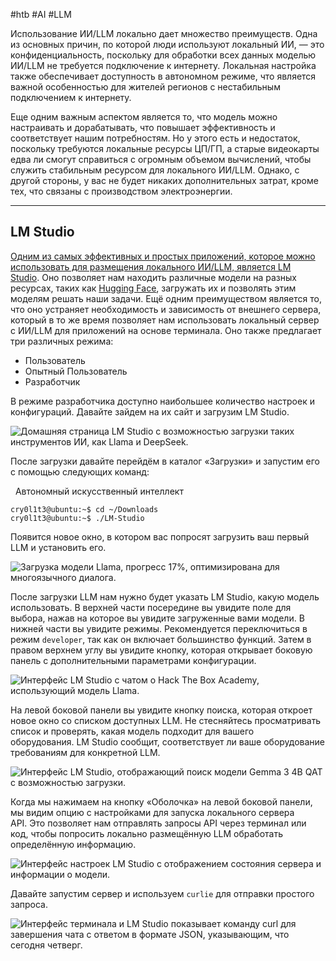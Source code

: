 #htb #AI #LLM

Использование ИИ/LLM локально дает множество преимуществ. Одна из основных причин, по которой люди используют локальный ИИ, — это конфиденциальность, поскольку для обработки всех данных моделью ИИ/LLM не требуется подключение к интернету. Локальная настройка также обеспечивает доступность в автономном режиме, что является важной особенностью для жителей регионов с нестабильным подключением к интернету.

Еще одним важным аспектом является то, что модель можно настраивать и дорабатывать, что повышает эффективность и соответствует нашим потребностям. Но у этого есть и недостаток, поскольку требуются локальные ресурсы ЦП/ГП, а старые видеокарты едва ли смогут справиться с огромным объемом вычислений, чтобы служить стабильным ресурсом для локального ИИ/LLM. Однако, с другой стороны, у вас не будет никаких дополнительных затрат, кроме тех, что связаны с производством электроэнергии.

---

## LM Studio

[Одним из самых эффективных и простых приложений, которое можно использовать для размещения локального ИИ/LLM, является LM Studio](https://lmstudio.ai/). Оно позволяет нам находить различные модели на разных ресурсах, таких как [Hugging Face](https://huggingface.co/), загружать их и позволять этим моделям решать наши задачи. Ещё одним преимуществом является то, что оно устраняет необходимость и зависимость от внешнего сервера, который в то же время позволяет нам использовать локальный сервер с ИИ/LLM для приложений на основе терминала. Оно также предлагает три различных режима:

- Пользователь
- Опытный Пользователь
- Разработчик

В режиме разработчика доступно наибольшее количество настроек и конфигураций. Давайте зайдем на их сайт и загрузим LM Studio.

![Домашняя страница LM Studio с возможностью загрузки таких инструментов ИИ, как Llama и DeepSeek.](https://academy.hackthebox.com/storage/modules/87/self1.png)

После загрузки давайте перейдём в каталог «Загрузки» и запустим его с помощью следующих команд:

  Автономный искусственный интеллект

```shell-session
cry0l1t3@ubuntu:~$ cd ~/Downloads
cry0l1t3@ubuntu:~$ ./LM-Studio
```

Появится новое окно, в котором вас попросят загрузить ваш первый LLM и установить его.

![Загрузка модели Llama, прогресс 17%, оптимизирована для многоязычного диалога.](https://academy.hackthebox.com/storage/modules/87/self2.png)

После загрузки LLM нам нужно будет указать LM Studio, какую модель использовать. В верхней части посередине вы увидите поле для выбора, нажав на которое вы увидите загруженные вами модели. В нижней части вы увидите режимы. Рекомендуется переключиться в режим `developer`, так как он включает большинство функций. Затем в правом верхнем углу вы увидите кнопку, которая открывает боковую панель с дополнительными параметрами конфигурации.

![Интерфейс LM Studio с чатом о Hack The Box Academy, использующий модель Llama.](https://academy.hackthebox.com/storage/modules/87/self3.png)

На левой боковой панели вы увидите кнопку поиска, которая откроет новое окно со списком доступных LLM. Не стесняйтесь просматривать список и проверять, какая модель подходит для вашего оборудования. LM Studio сообщит, соответствует ли ваше оборудование требованиям для конкретной LLM.

![Интерфейс LM Studio, отображающий поиск модели Gemma 3 4B QAT с возможностью загрузки.](https://academy.hackthebox.com/storage/modules/87/self4.png)

Когда мы нажимаем на кнопку «Оболочка» на левой боковой панели, мы видим опцию с настройками для запуска локального сервера API. Это позволяет нам отправлять запросы API через терминал или код, чтобы попросить локально размещённую LLM обработать определённую информацию.

![Интерфейс настроек LM Studio с отображением состояния сервера и информации о модели.](https://academy.hackthebox.com/storage/modules/87/self5.png)

Давайте запустим сервер и используем `curlie` для отправки простого запроса.

![Интерфейс терминала и LM Studio показывает команду curl для завершения чата с ответом в формате JSON, указывающим, что сегодня четверг.](https://academy.hackthebox.com/storage/modules/87/self6.png)

 